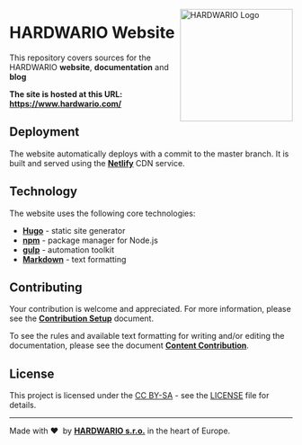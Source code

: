 <a href="https://www.hardwario.com/"><img src="https://www.hardwario.com/ci/assets/hw-logo.svg" width="200" alt="HARDWARIO Logo" align="right"></a>

# HARDWARIO Website

This repository covers sources for the HARDWARIO **website**, **documentation** and **blog**

**The site is hosted at this URL: https://www.hardwario.com/**

## Deployment

The website automatically deploys with a commit to the master branch. It is built and served using the [**Netlify**](https://www.netlify.com/) CDN service.

## Technology

The website uses the following core technologies:

* [**Hugo**](https://gohugo.io/) - static site generator
* [**npm**](https://www.npmjs.com/) - package manager for Node.js
* [**gulp**](https://gulpjs.com/) - automation toolkit
* [**Markdown**](https://github.com/adam-p/markdown-here/wiki/Markdown-Cheatsheet) - text formatting

## Contributing

Your contribution is welcome and appreciated. For more information, please see the [**Contribution Setup**](https://www.hardwario.com/doc/documentation/contribution-setup/) document.

To see the rules and available text formatting for writing and/or editing the documentation, please see the document [**Content Contribution**](https://www.hardwario.com/doc/documentation/content-contribution/).

## License

This project is licensed under the [CC BY-SA](https://creativecommons.org/licenses/by-sa/4.0/) - see the [LICENSE](LICENSE) file for details.

---

Made with &#x2764;&nbsp; by [**HARDWARIO s.r.o.**](https://www.hardwario.com/) in the heart of Europe.
